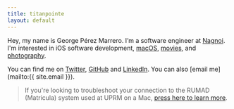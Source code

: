 ```yaml
---
title: titanpointe
layout: default
---
```


Hey, my name is George P&eacute;rez Marrero. I’m a software engineer at [Nagnoi](https://nagnoi.com/). I'm interested in iOS software development, [macOS](https://www.apple.com/macos/), [movies](https://letterboxd.com/georgeperez/), and [photography](https://instagram.com/georgeperez/).

You can find me on [Twitter](https://twitter.com/georgeperez/), [GitHub](https://github.com/georgeperez/) and [LinkedIn](https://www.linkedin.com/in/georgeperezmarrero/). You can also [email me](mailto:{{ site.email }}).

<blockquote>
  If you're looking to troubleshoot your connection to the RUMAD (Matricula) system used at UPRM on a Mac, <a href="/matricula/">press here to learn more</a>.
</blockquote>
